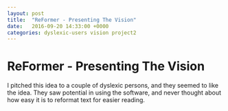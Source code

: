 ```yaml
---
layout: post
title:  "ReFormer - Presenting The Vision"
date:   2016-09-20 14:33:00 +0000
categories: dyslexic-users vision project2
---
```


# ReFormer - Presenting The Vision

I pitched this idea to a couple of dyslexic persons, and they seemed to like the idea. They saw potential in using the software, and never thought about how easy it is to reformat text for easier reading.
